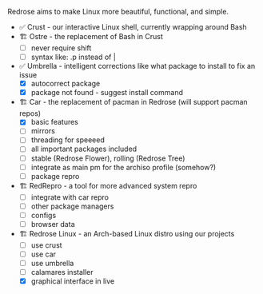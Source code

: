 Redrose aims to make Linux more beautiful, functional, and simple.

- ✅ Crust - our interactive Linux shell, currently wrapping around Bash
- 🏗️ Ostre - the replacement of Bash in Crust
  - [ ] never require shift
  - [ ] syntax like: .p instead of |
- ✅ Umbrella - intelligent corrections like what package to install to fix an issue
  - [x] autocorrect package
  - [x] package not found - suggest install command 
- 🏗️ Car - the replacement of pacman in Redrose (will support pacman repos)
  - [x] basic features
  - [ ] mirrors
  - [ ] threading for speeeed
  - [ ] all important packages included
  - [ ] stable (Redrose Flower), rolling (Redrose Tree)
  - [ ] integrate as main pm for the archiso profile (somehow?)
  - [ ] package repro
- 🏗️ RedRepro - a tool for more advanced system repro
  - [ ] integrate with car repro
  - [ ] other package managers
  - [ ] configs
  - [ ] browser data 
- 🏗️ Redrose Linux - an Arch-based Linux distro using our projects
  - [ ] use crust
  - [ ] use car
  - [ ] use umbrella
  - [ ] calamares installer
  - [x] graphical interface in live

